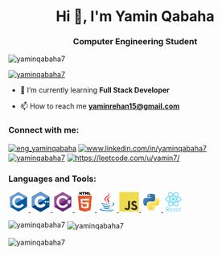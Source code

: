 <h1 align="center">Hi 👋, I'm Yamin Qabaha</h1>
<h3 align="center">Computer Engineering Student</h3>

<p align="left"> <img src="https://komarev.com/ghpvc/?username=yaminqabaha7&label=Profile%20views&color=0e75b6&style=flat" alt="yaminqabaha7" /> </p>

<p align="left"> <a href="https://github.com/ryo-ma/github-profile-trophy"><img src="https://github-profile-trophy.vercel.app/?username=yaminqabaha7" alt="yaminqabaha7" /></a> </p>

- 🌱 I’m currently learning **Full Stack Developer**

- 📫 How to reach me **yaminrehan15@gmail.com**

<h3 align="left">Connect with me:</h3>
<p align="left">
<a href="https://twitter.com/eng_yaminqabaha" target="blank"><img align="center" src="https://raw.githubusercontent.com/rahuldkjain/github-profile-readme-generator/master/src/images/icons/Social/twitter.svg" alt="eng_yaminqabaha" height="30" width="40" /></a>
<a href="https://www.linkedin.com/in/yaminqabaha7/" target="blank"><img align="center" src="https://raw.githubusercontent.com/rahuldkjain/github-profile-readme-generator/master/src/images/icons/Social/linked-in-alt.svg" alt="www.linkedin.com/in/yaminqabaha7" height="30" width="40" /></a>
<a href="https://codeforces.com/profile/yaminqabaha7" target="blank"><img align="center" src="https://raw.githubusercontent.com/rahuldkjain/github-profile-readme-generator/master/src/images/icons/Social/codeforces.svg" alt="yaminqabaha7" height="30" width="40" /></a>
<a href="https://leetcode.com/u/Yamin7/" target="-blank"><img align="center" src="https://raw.githubusercontent.com/rahuldkjain/github-profile-readme-generator/master/src/images/icons/Social/leet-code.svg" alt="https://leetcode.com/u/yamin7/" height="30" width="40" /></a>
</p>

<h3 align="left">Languages and Tools:</h3>
<p align="left"> <a href="https://www.cprogramming.com/" target="_blank" rel="noreferrer"> <img src="https://raw.githubusercontent.com/devicons/devicon/master/icons/c/c-original.svg" alt="c" width="40" height="40"/> </a> <a href="https://www.w3schools.com/cpp/" target="_blank" rel="noreferrer"> <img src="https://raw.githubusercontent.com/devicons/devicon/master/icons/cplusplus/cplusplus-original.svg" alt="cplusplus" width="40" height="40"/> </a> <a href="https://www.w3schools.com/cs/" target="_blank" rel="noreferrer"> <img src="https://raw.githubusercontent.com/devicons/devicon/master/icons/csharp/csharp-original.svg" alt="csharp" width="40" height="40"/> </a> <a href="https://www.w3.org/html/" target="_blank" rel="noreferrer"> <img src="https://raw.githubusercontent.com/devicons/devicon/master/icons/html5/html5-original-wordmark.svg" alt="html5" width="40" height="40"/> </a> <a href="https://www.java.com" target="_blank" rel="noreferrer"> <img src="https://raw.githubusercontent.com/devicons/devicon/master/icons/java/java-original.svg" alt="java" width="40" height="40"/> </a> <a href="https://developer.mozilla.org/en-US/docs/Web/JavaScript" target="_blank" rel="noreferrer"> <img src="https://raw.githubusercontent.com/devicons/devicon/master/icons/javascript/javascript-original.svg" alt="javascript" width="40" height="40"/> </a> <a href="https://www.python.org" target="_blank" rel="noreferrer"> <img src="https://raw.githubusercontent.com/devicons/devicon/master/icons/python/python-original.svg" alt="python" width="40" height="40"/> </a> <a href="https://reactjs.org/" target="_blank" rel="noreferrer"> <img src="https://raw.githubusercontent.com/devicons/devicon/master/icons/react/react-original-wordmark.svg" alt="react" width="40" height="40"/> </a> </p>

<p><img align="left" src="https://github-readme-stats.vercel.app/api/top-langs?username=yaminqabaha7&show_icons=true&locale=en&layout=compact" alt="yaminqabaha7" /></p>

<p>&nbsp;<img align="center" src="https://github-readme-stats.vercel.app/api?username=yaminqabaha7&show_icons=true&locale=en" alt="yaminqabaha7" /></p>

<p><img align="center" src="https://github-readme-streak-stats.herokuapp.com/?user=yaminqabaha7&" alt="yaminqabaha7" /></p>
